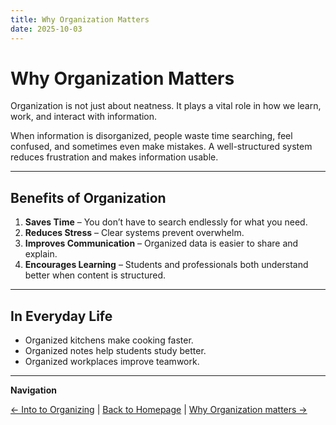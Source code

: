 ```yaml
---
title: Why Organization Matters
date: 2025-10-03
---
```

# Why Organization Matters

Organization is not just about neatness. It plays a vital role in how we learn, work, and interact with information.  

When information is disorganized, people waste time searching, feel confused, and sometimes even make mistakes. A well-structured system reduces frustration and makes information usable.  

---

## Benefits of Organization

1. **Saves Time** – You don’t have to search endlessly for what you need.  
2. **Reduces Stress** – Clear systems prevent overwhelm.  
3. **Improves Communication** – Organized data is easier to share and explain.  
4. **Encourages Learning** – Students and professionals both understand better when content is structured.  

---

## In Everyday Life

- Organized kitchens make cooking faster.  
- Organized notes help students study better.  
- Organized workplaces improve teamwork.  

---

**Navigation**  

[← Into to Organizing](page1-into-to-organizition.md) | [Back to Homepage](../index.md) | [Why Organization matters →](page3-real-world-examples.md.md) 
